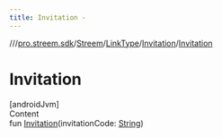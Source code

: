 ```yaml
---
title: Invitation -
---
```

//[<root>](../../../../../index.md)/[pro.streem.sdk](../../../index.md)/[Streem](../../index.md)/[LinkType](../index.md)/[Invitation](index.md)/[Invitation](-invitation.md)



# Invitation  
[androidJvm]  
Content  
fun [Invitation](-invitation.md)(invitationCode: [String](https://kotlinlang.org/api/latest/jvm/stdlib/kotlin/-string/index.html))  



